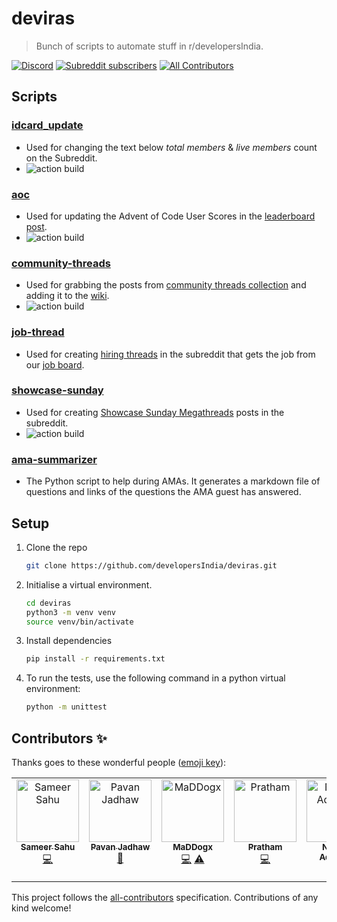 # deviras

> Bunch of scripts to automate stuff in r/developersIndia.

[![Discord](https://img.shields.io/discord/669880381649977354?color=%237289da&label=Discord&logo=Discord)](https://discordapp.com/invite/MKXMSNC)
[![Subreddit subscribers](https://img.shields.io/badge/dynamic/json?url=https%3A%2F%2Fdevelopersindia.github.io%2Fmetrics%2Fdata%2F&query=%24.totalMembers&suffix=%20members&style=flat&logo=reddit&label=r%2FdevelopersIndia&color=orange&link=https%3A%2F%2Fwww.reddit.com%2Fr%2FdevelopersIndia
)](https://www.reddit.com/r/developersIndia/)
[![All Contributors](https://img.shields.io/badge/all_contributors-3-orange.svg)](#contributors-)

## Scripts

### [idcard_update](https://github.com/developersIndia/deviras/blob/main/idcard_update/main.py)
 
- Used for changing the text below _total members_ & _live members_ count on the Subreddit.
- ![action build](https://github.com/developersIndia/deviras/actions/workflows/titles-updater.yml/badge.svg)

### [aoc](https://github.com/developersIndia/deviras/blob/main/aoc/main.py)

- Used for updating the Advent of Code User Scores in the [leaderboard post](https://www.reddit.com/r/developersIndia/comments/1889ar3/advent_of_code_rdevelopersindia_leaderboard_year/).
- ![action build](https://github.com/developersIndia/deviras/actions/workflows/aoc.yml/badge.svg)

### [community-threads](https://github.com/developersIndia/deviras/blob/main/community-threads/main.py)

- Used for grabbing the posts from [community threads collection](https://www.reddit.com/r/developersIndia/collection/958aef35-f9cb-414d-ab33-08bc639e47de/) and adding it to the [wiki](https://www.reddit.com/r/developersIndia/wiki/community-threads/).
- ![action build](https://github.com/developersIndia/deviras/actions/workflows/collection-thread-updater.yml/badge.svg)

### [job-thread](https://github.com/developersIndia/deviras/blob/main/job-thread/main.py)

- Used for creating [hiring threads](https://www.reddit.com/r/developersIndia/?f=flair_name%3A%22Hiring%22) in the subreddit that gets the job from our [job board](https://developersindia.in/job-board/).

### [showcase-sunday](https://github.com/developersIndia/deviras/blob/main/showcase-sunday/main.py)

- Used for creating [Showcase Sunday Megathreads](https://www.reddit.com/r/developersIndia/search/?q=flair%3A%20Showcase%20Sunday&restrict_sr=1) posts in the subreddit.
- ![action build](https://github.com/developersIndia/deviras/actions/workflows/showcase-sunday.yml/badge.svg)

### [ama-summarizer](https://github.com/developersIndia/deviras/blob/main/ama-summarizer/main.py/)
- The Python script to help during AMAs. It generates a markdown file of questions and links of the questions the AMA guest has answered. 



## Setup

1. Clone the repo

   ```bash
   git clone https://github.com/developersIndia/deviras.git
   ```
2. Initialise a virtual environment.

   ```bash
   cd deviras
   python3 -m venv venv
   source venv/bin/activate
   ```
3. Install dependencies

   ```bash
   pip install -r requirements.txt
   ```
4. To run the tests, use the following command in a python virtual environment:

   ```bash
   python -m unittest
   ```


## Contributors ✨

Thanks goes to these wonderful people ([emoji key](https://allcontributors.org/docs/en/emoji-key)):

<!-- ALL-CONTRIBUTORS-LIST:START - Do not remove or modify this section -->
<!-- prettier-ignore-start -->
<!-- markdownlint-disable -->
<table>
  <tbody>
    <tr>
      <td align="center" valign="top" width="14.28%"><a href="https://github.com/SameerSahu007"><img src="https://avatars.githubusercontent.com/u/29480670?v=4?s=100" width="100px;" alt="Sameer Sahu"/><br /><sub><b>Sameer Sahu</b></sub></a><br /><a href="https://github.com/developersIndia/deviras/commits?author=SameerSahu007" title="Code">💻</a></td>
      <td align="center" valign="top" width="14.28%"><a href="http://pavanjadhaw.me"><img src="https://avatars.githubusercontent.com/u/26551780?v=4?s=100" width="100px;" alt="Pavan Jadhaw"/><br /><sub><b>Pavan Jadhaw</b></sub></a><br /><a href="#ideas-pavanjadhaw" title="Ideas, Planning, & Feedback">🤔</a></td>
      <td align="center" valign="top" width="14.28%"><a href="https://animesh-ghosh.github.io/"><img src="https://avatars.githubusercontent.com/u/34956994?v=4?s=100" width="100px;" alt="MaDDogx"/><br /><sub><b>MaDDogx</b></sub></a><br /><a href="https://github.com/developersIndia/deviras/commits?author=Animesh-Ghosh" title="Code">💻</a> <a href="https://github.com/developersIndia/deviras/commits?author=Animesh-Ghosh" title="Tests">⚠️</a></td>
      <td align="center" valign="top" width="14.28%"><a href="https://pratham.cc"><img src="https://avatars.githubusercontent.com/u/67585967?v=4?s=100" width="100px;" alt="Pratham"/><br /><sub><b>Pratham</b></sub></a><br /><a href="https://github.com/developersIndia/deviras/commits?author=git-bruh" title="Code">💻</a></td>
      <td align="center" valign="top" width="14.28%"><a href="https://nisarga.me/"><img src="https://avatars.githubusercontent.com/u/45588772?v=4?s=100" width="100px;" alt="Nisarga Adhikary"/><br /><sub><b>Nisarga Adhikary</b></sub></a><br /><a href="https://github.com/developersIndia/deviras/commits?author=ni5arga" title="Code">💻</a></td>
     <td align="center" valign="top" width="14.28%"><a href="https://reddit.com/u/LinearArray"><img src="https://i.imgur.com/NTzygIr.jpeg" width="100px;" alt="LinearArray"/><br /><sub><b>LinearArray</b></sub></a><br /><a href="https://github.com/developersIndia/deviras/commits?author=LinearArray" title="Code">💻</a></td>
    </tr>
  </tbody>
 
</table>

<!-- markdownlint-restore -->
<!-- prettier-ignore-end -->

<!-- ALL-CONTRIBUTORS-LIST:END -->

This project follows the [all-contributors](https://github.com/all-contributors/all-contributors) specification. Contributions of any kind welcome!
